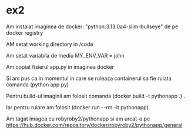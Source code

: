 # ex2
Am instalat imaginea de docker: "python:3.13.0a4-slim-bullseye" de pe docker registry

AM setat working directory in /code

Am setat variabila de mediu MY_ENV_VAR = john

Am copiat fisierul app.py in imaginea docker

Si am pus ca in momentul in care se ruleaza containerul sa fie rulata comanda (python app.py)

Pentru build-ul imaginii am folosit comanda (docker build -t pythonapp .) .

Iar pentru rulare am folosit (docker run --rm -it pythonapp).

Am tagat imagea cu robyroby2/pythonapp si am urcat-o pe https://hub.docker.com/repository/docker/robyroby2/pythonapp/general